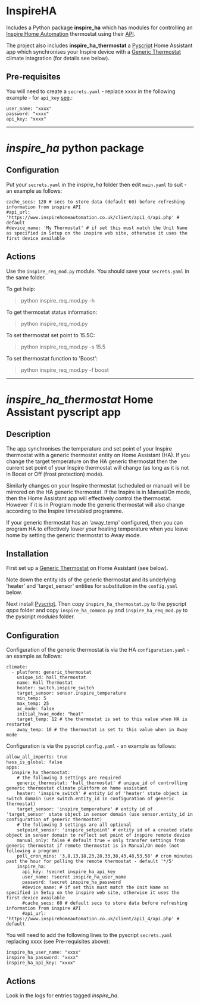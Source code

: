 # InspireHA

Includes a Python package **inspire_ha** which has modules for controlling an
[Inspire Home Automation](https://www.inspirehomeautomation.co.uk/) thermostat
using their [API](https://www.inspirehomeautomation.co.uk/client/api_help.php). 

The project also includes **inspire_ha_thermostat** a [Pyscript](https://hacs-pyscript.readthedocs.io/en/latest/) Home Assistant app 
which synchronises your Inspire device with a [Generic Thermostat](https://www.home-assistant.io/integrations/generic_thermostat/) 
climate integration (for details see below).


## Pre-requisites

You will need to create a `secrets.yaml` - replace xxxx in the following example - for `api_key`
 [see](https://www.inspirehomeautomation.co.uk/client/api.php).:
```
user_name: "xxxx"
password: "xxxx"
api_key: "xxxx"
```

----------

# _inspire_ha_ python package 

## Configuration

Put your `secrets.yaml` in the _inspire_ha_ folder then edit `main.yaml` to suit - an example as follows:

```
cache_secs: 120 # secs to store data (default 60) before refreshing information from inspire API
#api_url: 'https://www.inspirehomeautomation.co.uk/client/api1_4/api.php' # default
#device_name: 'My Thermostat' # if set this must match the Unit Name as specified in Setup on the inspire web site, otherwise it uses the first device available
```

## Actions
Use the `inspire_req_mod.py` module. You should save your `secrets.yaml` in the same folder.

To get help:

> python inspire_req_mod.py -h

To get thermostat status information:

> python inspire_req_mod.py

To set thermostat set point to 15.5C:

> python inspire_req_mod.py -s 15.5

To set thermostat function to 'Boost':

> python inspire_req_mod.py -f boost

----------

# _inspire_ha_thermostat_ Home Assistant pyscript app 

## Description

The app synchronises the temperature and set point of your Inspire thermostat with a generic thermostat entity on 
Home Assistant (HA). If you change the target temperature on the HA generic thermostat then the current set point 
of your Inspire thermostat will change (as long as it is not in Boost or Off (frost protection) mode).

Similarly changes on your Inspire thermostat (scheduled or manual) will be mirrored on the HA generic thermostat.
If the Inspire is in Manual/On mode, then the Home Assistant app will effectively control the thermostat. However 
if it is in Program mode the generic thermostat will also change according to the Inspire timetabled programme.

If your generic thermostat has an 'away_temp' configured, then you can program HA to effectively lower your 
heating temperature when you leave home by setting the generic thermostat to Away mode.

## Installation
First set up a [Generic Thermostat](https://www.home-assistant.io/integrations/generic_thermostat/) on Home Assistant
(see below).

Note down the entity ids of the generic thermostat and its underlying 'heater' and 'target_sensor' entities for 
substitution in the `config.yaml` below.

Next install [Pyscript](https://hacs-pyscript.readthedocs.io/en/latest/).
Then copy `inspire_ha_thermostat.py` to the pyscript _apps_ folder
and copy `inspire_ha_common.py` and `inspire_ha_req_mod.py` to the pyscript _modules_ folder. 

## Configuration
Configuration of the generic thermostat is via the HA `configuration.yaml` - an example as follows:
```
climate:
  - platform: generic_thermostat
    unique_id: hall_thermostat
    name: Hall Thermostat
    heater: switch.inspire_switch
    target_sensor: sensor.inspire_temperature
    min_temp: 5
    max_temp: 25
    ac_mode: false
	initial_hvac_mode: "heat"
    target_temp: 12 # the thermostat is set to this value when HA is restarted
    away_temp: 10 # the thermostat is set to this value when in Away mode
```
Configuration is via the pyscript `config.yaml` - an example as follows:
```
allow_all_imports: true
hass_is_global: false
apps:
  inspire_ha_thermostat:
	# the following 3 settings are required
    generic_thermostat: 'hall_thermostat' # unique_id of controlling generic thermostat climate platform on home assistant
    heater: 'inspire_switch' # entity id of 'heater' state object in switch domain (use switch.entity_id in configuration of generic thermostat)
    target_sensor: 'inspire_temperature' # entity id of 'target_sensor' state object in sensor domain (use sensor.entity_id in configuration of generic thermostat)
    # the following 3 settings are all optional
    setpoint_sensor: 'inspire_setpoint' # entity id of a created state object in sensor domain to reflect set point of inspire remote device
    manual_only: false # default true = only transfer settings from generic thermostat if remote thermostat is in Manual/On mode (not following a program)
    poll_cron_mins: '3,8,13,18,23,28,33,38,43,48,53,58' # cron minutes past the hour for polling the remote thermostat - default '*/5' 
    inspire_ha:
      api_key: !secret inspire_ha_api_key
      user_name: !secret inspire_ha_user_name
      password: !secret inspire_ha_password
	  #device_name: # if set this must match the Unit Name as specified in Setup on the inspire web site, otherwise it uses the first device available
      #cache_secs: 60 # default secs to store data before refreshing information from inspire API
      #api_url: 'https://www.inspirehomeautomation.co.uk/client/api1_4/api.php' # default
```
You will need to add the following lines to the pyscript `secrets.yaml` replacing xxxx (see Pre-requisites above):
```
inspire_ha_user_name: "xxxx"
inspire_ha_password: "xxxx"
inspire_ha_api_key: "xxxx"
```

## Actions

Look in the logs for entries tagged _inspire_ha_. 

